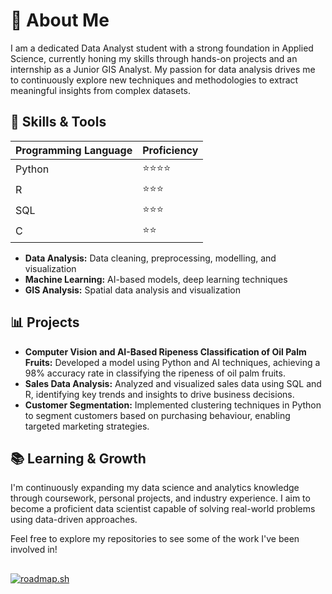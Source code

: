 # 👋 About Me

I am a dedicated Data Analyst student with a strong foundation in Applied Science, currently honing my skills through hands-on projects and an internship as a Junior GIS Analyst. My passion for data analysis drives me to continuously explore new techniques and methodologies to extract meaningful insights from complex datasets.

## 🔧 Skills & Tools

| **Programming Language** | **Proficiency**      |
|--------------------------|----------------------|
| Python                   | ⭐⭐⭐⭐           |
| R                        | ⭐⭐⭐              |
| SQL                      | ⭐⭐⭐              |
| C                        | ⭐⭐                |

- **Data Analysis:** Data cleaning, preprocessing, modelling, and visualization
- **Machine Learning:** AI-based models, deep learning techniques
- **GIS Analysis:** Spatial data analysis and visualization

## 📊 Projects

- **Computer Vision and AI-Based Ripeness Classification of Oil Palm Fruits:** Developed a model using Python and AI techniques, achieving a 98% accuracy rate in classifying the ripeness of oil palm fruits.
- **Sales Data Analysis:** Analyzed and visualized sales data using SQL and R, identifying key trends and insights to drive business decisions.
- **Customer Segmentation:** Implemented clustering techniques in Python to segment customers based on purchasing behaviour, enabling targeted marketing strategies.

## 📚 Learning & Growth

I'm continuously expanding my data science and analytics knowledge through coursework, personal projects, and industry experience. I aim to become a proficient data scientist capable of solving real-world problems using data-driven approaches.

Feel free to explore my repositories to see some of the work I've been involved in!

## 
<a href="https://roadmap.sh"><img src="https://roadmap.sh/card/tall/66f217c1c45e253cb0e8d3d1?variant=dark" alt="roadmap.sh"/></a>
